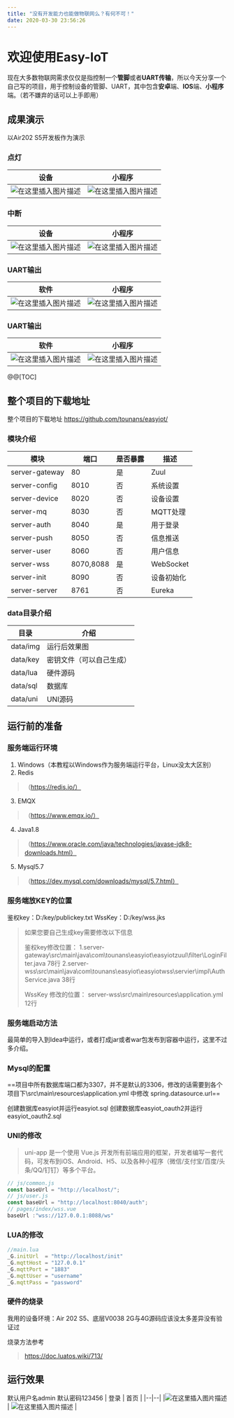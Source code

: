 ```yaml
---
title: "没有开发能力也能做物联网么？有何不可！"
date: 2020-03-30 23:56:26
---
```


# 欢迎使用Easy-IoT

现在大多数物联网需求仅仅是指控制一个**管脚**或者**UART传输**，所以今天分享一个自己写的项目，用于控制设备的管脚、UART，其中包含**安卓**端、**IOS**端、**小程序**端。（若不嫌弃的话可以上手即用）


## 成果演示
以Air202 S5开发板作为演示
### 点灯
|  设备| 小程序 |
|--|--|
| ![在这里插入图片描述](https://img-blog.csdnimg.cn/20200330211712976.jpg?x-oss-process=image/watermark,type_ZmFuZ3poZW5naGVpdGk,shadow_10,text_aHR0cHM6Ly9ibG9nLmNzZG4ubmV0L3FxXzIxMzI4OTM5,size_16,color_FFFFFF,t_70#pic_center) | ![在这里插入图片描述](https://img-blog.csdnimg.cn/20200330211732882.png?x-oss-process=image/watermark,type_ZmFuZ3poZW5naGVpdGk,shadow_10,text_aHR0cHM6Ly9ibG9nLmNzZG4ubmV0L3FxXzIxMzI4OTM5,size_16,color_FFFFFF,t_70#pic_center) |

### 中断
|设备| 小程序 |
|--|--|
| ![在这里插入图片描述](https://img-blog.csdnimg.cn/20200330211932126.jpg?x-oss-process=image/watermark,type_ZmFuZ3poZW5naGVpdGk,shadow_10,text_aHR0cHM6Ly9ibG9nLmNzZG4ubmV0L3FxXzIxMzI4OTM5,size_16,color_FFFFFF,t_70#pic_center) | ![在这里插入图片描述](https://img-blog.csdnimg.cn/20200330211945821.png?x-oss-process=image/watermark,type_ZmFuZ3poZW5naGVpdGk,shadow_10,text_aHR0cHM6Ly9ibG9nLmNzZG4ubmV0L3FxXzIxMzI4OTM5,size_16,color_FFFFFF,t_70#pic_center) |

### UART输出
|软件|小程序|
|--|--|
| ![在这里插入图片描述](https://img-blog.csdnimg.cn/20200330215901517.png#pic_center) | ![在这里插入图片描述](https://img-blog.csdnimg.cn/20200330215917445.png?x-oss-process=image/watermark,type_ZmFuZ3poZW5naGVpdGk,shadow_10,text_aHR0cHM6Ly9ibG9nLmNzZG4ubmV0L3FxXzIxMzI4OTM5,size_16,color_FFFFFF,t_70#pic_center) |

### UART输出
|软件|小程序|
|--|--|
|![在这里插入图片描述](https://img-blog.csdnimg.cn/20200330215950327.png#pic_center)  | ![在这里插入图片描述](https://img-blog.csdnimg.cn/2020033022000126.png?x-oss-process=image/watermark,type_ZmFuZ3poZW5naGVpdGk,shadow_10,text_aHR0cHM6Ly9ibG9nLmNzZG4ubmV0L3FxXzIxMzI4OTM5,size_16,color_FFFFFF,t_70#pic_center) |


@@[TOC]

## 整个项目的下载地址
整个项目的下载地址 https://github.com/tounans/easyiot/

### 模块介绍
 |模块|端口|是否暴露|描述   |
 | ------------- | ------------- | -------------  | -------------  |
 |server-gateway|80|是|Zuul|
 |server-config|8010|否|系统设置|
 |server-device|8020|否|设备设置|
 |server-mq|8030|否|MQTT处理|
 |server-auth|8040|是|用于登录|
 |server-push|8050|否|信息推送|
 |server-user|8060|否|用户信息|
 |server-wss|8070,8088|是|WebSocket|
 |server-init|8090|否|设备初始化|
 |server-server|8761|否|Eureka|

### data目录介绍
 |目录|介绍|
 | ------------- | ------------- |
 |data/img |运行后效果图|
 |data/key|密钥文件（可以自己生成）|
 |data/lua|硬件源码|
 |data/sql|数据库|
 |data/uni|UNI源码|


## 运行前的准备
### 服务端运行环境
 1. Windows（本教程以Windows作为服务端运行平台，Linux没太大区别）
 2. Redis

> （https://redis.io/）

 3. EMQX

> （https://www.emqx.io/）

 4. Java1.8

> （https://www.oracle.com/java/technologies/javase-jdk8-downloads.html）

 5. Mysql5.7

> （https://dev.mysql.com/downloads/mysql/5.7.html）

### 服务端放KEY的位置
鉴权key：D:/key/publickey.txt
WssKey：D:/key/wss.jks

> 如果您要自己生成key需要修改以下信息
>
> 鉴权key修改位置：
> 1.server-gateway\src\main\java\com\tounans\easyiot\easyiotzuul\filter\LoginFilter.java
> 78行
> 2.server-wss\src\main\java\com\tounans\easyiot\easyiotwss\servier\impl\AuthService.java
> 38行
>
> WssKey 修改的位置： server-wss\src\main\resources\application.yml 12行

### 服务端启动方法
最简单的导入到Idea中运行，或者打成jar或者war包发布到容器中运行，这里不过多介绍。

### Mysql的配置
==项目中所有数据库端口都为3307，并不是默认的3306，修改的话需要到各个项目下\src\main\resources\application.yml 中修改 spring.datasource.url==

创建数据库easyiot并运行easyiot.sql
创建数据库easyiot_oauth2并运行easyiot_oauth2.sql

### UNI的修改

> uni-app 是一个使用 Vue.js
> 开发所有前端应用的框架，开发者编写一套代码，可发布到iOS、Android、H5、以及各种小程序（微信/支付宝/百度/头条/QQ/钉钉）等多个平台。


```javascript
// js/common.js
const baseUrl = "http://localhost/";
// js/user.js
const baseUrl = "http://localhost:8040/auth";
// pages/index/wss.vue
baseUrl :"wss://127.0.0.1:8088/ws"
```

### LUA的修改

```javascript
//main.lua
_G.initUrl  = "http://localhost/init"
_G.mqttHost = "127.0.0.1"
_G.mqttPort = "1883"
_G.mqttUser = "username"
_G.mqttPass = "password"
```

### 硬件的烧录
我用的设备环境：Air 202 S5、底层V0038
2G与4G源码应该没太多差异没有验证过

烧录方法参考

> https://doc.luatos.wiki/713/

## 运行效果
默认用户名admin
默认密码123456
| 登录 | 首页 |
|--|--|
|![在这里插入图片描述](https://img-blog.csdnimg.cn/20200330220445667.png?x-oss-process=image/watermark,type_ZmFuZ3poZW5naGVpdGk,shadow_10,text_aHR0cHM6Ly9ibG9nLmNzZG4ubmV0L3FxXzIxMzI4OTM5,size_16,color_FFFFFF,t_70#pic_center)  | ![在这里插入图片描述](https://img-blog.csdnimg.cn/20200330220456430.png?x-oss-process=image/watermark,type_ZmFuZ3poZW5naGVpdGk,shadow_10,text_aHR0cHM6Ly9ibG9nLmNzZG4ubmV0L3FxXzIxMzI4OTM5,size_16,color_FFFFFF,t_70#pic_center) |


